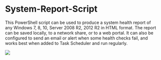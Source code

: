 # System-Report-Script

This PowerShell script can be used to produce a system health report of any Windows 7, 8, 10, Server 2008 R2, 2012 R2 in HTML format. The report can be saved locally, to a network share, or to a web portal. It can also be configured to send an email or alert when some health checks fail, and works best when added to Task Scheduler and run regularly.

![](https://dendory.net/files/system_report.jpg)
